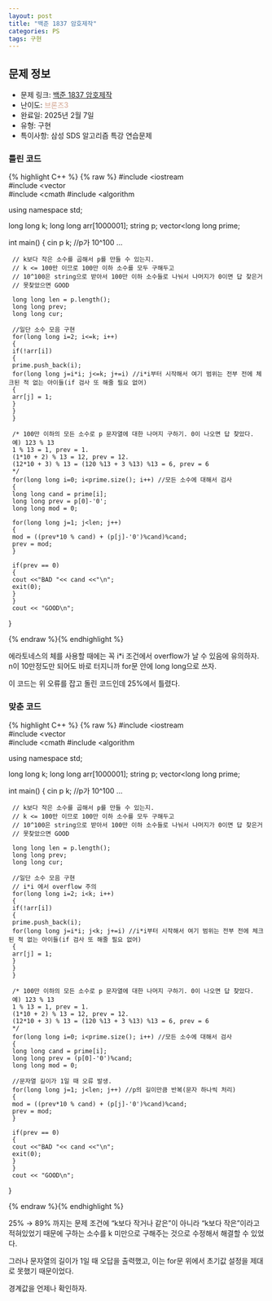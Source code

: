 ```yaml
---
layout: post
title: "백준 1837 암호제작"
categories: PS
tags: 구현
---
```


## 문제 정보
- 문제 링크: [백준 1837 암호제작](https://www.acmicpc.net/problem/1837)
- 난이도: <span style="color:#D2A28D">브론즈3</span>
- 완료일: 2025년 2월 7일
- 유형: 구현
- 특이사항: 삼성 SDS 알고리즘 특강 연습문제

### 틀린 코드

{% highlight C++ %} {% raw %}
#include <iostream	
#include <vector	
#include <cmath	
#include <algorithm	

using namespace std;

long long k;
long long arr[1000001];
string p;
vector<long long	 prime;

int main()
{
	 cin 		 p 		 k; //p가 10^100 ...

	 // k보다 작은 소수를 곱해서 p를 만들 수 있는지.
	 // k <= 100만 이므로 100만 이하 소수를 모두 구해두고
	 // 10^100은 string으로 받아서 100만 이하 소수들로 나눠서 나머지가 0이면 답 찾은거
	 // 못찾았으면 GOOD

	 long long len = p.length();
	 long long prev;
	 long long cur;

	 //일단 소수 모음 구현
	 for(long long i=2; i<=k; i++)
	 {
	 if(!arr[i])
	 {
	 prime.push_back(i);
	 for(long long j=i*i; j<=k; j+=i) //i*i부터 시작해서 여기 범위는 전부 전에 체크된 적 없는 아이들(if 검사 또 해줄 필요 없어)
	 {
	 arr[j] = 1;
	 }
	 }
	 }

	 /* 100만 이하의 모든 소수로 p 문자열에 대한 나머지 구하기. 0이 나오면 답 찾았다.
	 예) 123 % 13
	 1 % 13 = 1, prev = 1.
	 (1*10 + 2) % 13 = 12, prev = 12.
	 (12*10 + 3) % 13 = (120 %13 + 3 %13) %13 = 6, prev = 6
	 */
	 for(long long i=0; i<prime.size(); i++) //모든 소수에 대해서 검사
	 {
	 long long cand = prime[i];
	 long long prev = p[0]-'0';
	 long long mod = 0;

	 for(long long j=1; j<len; j++)
	 {
	 mod = ((prev*10 % cand) + (p[j]-'0')%cand)%cand;
	 prev = mod;
	 }

	 if(prev == 0)
	 {
	 cout <<"BAD "<< cand <<"\n";
	 exit(0);
	 }
	 }
	 cout << "GOOD\n";
}

{% endraw %}{% endhighlight %}

에라토네스의 체를 사용할 때에는 꼭 i*i 조건에서 overflow가 날 수 있음에 유의하자.  
n이 10만정도만 되어도 바로 터지니까 for문 안에 long long으로 쓰자.  

이 코드는 위 오류를 잡고 돌린 코드인데 25%에서 틀렸다.

### 맞춘 코드

{% highlight C++ %} {% raw %}
#include <iostream	
#include <vector	
#include <cmath	
#include <algorithm	

using namespace std;

long long k;
long long arr[1000001];
string p;
vector<long long	 prime;

int main()
{
	 cin 		 p 		 k; //p가 10^100 ...

	 // k보다 작은 소수를 곱해서 p를 만들 수 있는지.
	 // k <= 100만 이므로 100만 이하 소수를 모두 구해두고
	 // 10^100은 string으로 받아서 100만 이하 소수들로 나눠서 나머지가 0이면 답 찾은거
	 // 못찾았으면 GOOD

	 long long len = p.length();
	 long long prev;
	 long long cur;

	 //일단 소수 모음 구현
	 // i*i 에서 overflow 주의
	 for(long long i=2; i<k; i++)
	 {
	 if(!arr[i])
	 {
	 prime.push_back(i);
	 for(long long j=i*i; j<k; j+=i) //i*i부터 시작해서 여기 범위는 전부 전에 체크된 적 없는 아이들(if 검사 또 해줄 필요 없어)
	 {
	 arr[j] = 1;
	 }
	 }
	 }

	 /* 100만 이하의 모든 소수로 p 문자열에 대한 나머지 구하기. 0이 나오면 답 찾았다.
	 예) 123 % 13
	 1 % 13 = 1, prev = 1.
	 (1*10 + 2) % 13 = 12, prev = 12.
	 (12*10 + 3) % 13 = (120 %13 + 3 %13) %13 = 6, prev = 6
	 */
	 for(long long i=0; i<prime.size(); i++) //모든 소수에 대해서 검사
	 {
	 long long cand = prime[i];
	 long long prev = (p[0]-'0')%cand;
	 long long mod = 0;

	 //문자열 길이가 1일 때 오류 발생.
	 for(long long j=1; j<len; j++) //p의 길이만큼 반복(문자 하나씩 처리)
	 {
	 mod = ((prev*10 % cand) + (p[j]-'0')%cand)%cand;
	 prev = mod;
	 }

	 if(prev == 0)
	 {
	 cout <<"BAD "<< cand <<"\n";
	 exit(0);
	 }
	 }
	 cout << "GOOD\n";
}

{% endraw %}{% endhighlight %}

25% → 89% 까지는 문제 조건에 “k보다 작거나 같은”이 아니라 “k보다 작은”이라고 적혀있었기 때문에 구하는 소수를 k 미만으로 구해주는 것으로 수정해서 해결할 수 있었다.

그러나 문자열의 길이가 1일 때 오답을 출력했고, 이는 for문 위에서 초기값 설정을 제대로 못했기 때문이었다.

경계값을 언제나 확인하자.
